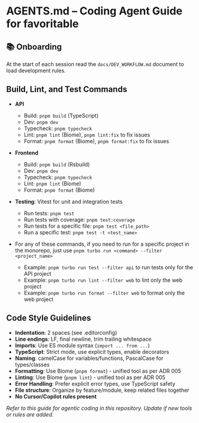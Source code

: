 # AGENTS.md – Coding Agent Guide for favoritable

## 📚 Onboarding

At the start of each session read the `docs/DEV_WORKFLOW.md` document to load development rules.

## Build, Lint, and Test Commands

- **API**
  - Build: `pnpm build` (TypeScript)
  - Dev: `pnpm dev`
  - Typecheck: `pnpm typecheck`
  - Lint: `pnpm lint` (Biome), `pnpm lint:fix` to fix issues
  - Format: `pnpm format` (Biome), `pnpm format:fix` to fix issues
- **Frontend**
  - Build: `pnpm build` (Rsbuild)
  - Dev: `pnpm dev`
  - Typecheck: `pnpm typecheck`
  - Lint: `pnpm lint` (Biome)
  - Format: `pnpm format` (Biome)
- **Testing**: Vitest for unit and integration tests
  - Run tests: `pnpm test`
  - Run tests with coverage: `pnpm test:coverage`
  - Run tests for a specific file: `pnpm test <file_path>`
  - Run a specific test: `pnpm test -t <test_name>`

- For any of these commands, if you need to run for a specific project in the monorepo, just use `pnpm turbo run <command> --filter <project_name>`
  - Example: `pnpm turbo run test --filter api` to run tests only for the API project
  - Example: `pnpm turbo run lint --filter web` to lint only the web project
  - Example: `pnpm turbo run format --filter web` to format only the web project

## Code Style Guidelines

- **Indentation**: 2 spaces (see .editorconfig)
- **Line endings**: LF, final newline, trim trailing whitespace
- **Imports**: Use ES module syntax (`import ... from ...`)
- **TypeScript**: Strict mode, use explicit types, enable decorators
- **Naming**: camelCase for variables/functions, PascalCase for types/classes
- **Formatting**: Use Biome (`pnpm format`) - unified tool as per ADR 005
- **Linting**: Use Biome (`pnpm lint`) - unified tool as per ADR 005
- **Error Handling**: Prefer explicit error types, use TypeScript safety
- **File structure**: Organize by feature/module, keep related files together
- **No Cursor/Copilot rules present**

_Refer to this guide for agentic coding in this repository. Update if new tools or rules are added._
